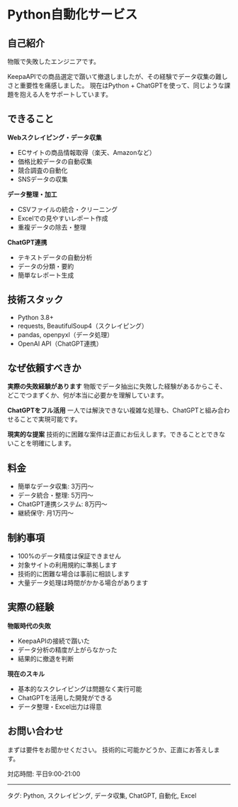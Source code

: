 # Python自動化サービス

## 自己紹介

物販で失敗したエンジニアです。

KeepaAPIでの商品選定で躓いて撤退しましたが、その経験でデータ収集の難しさと重要性を痛感しました。
現在はPython + ChatGPTを使って、同じような課題を抱える人をサポートしています。

## できること

**Webスクレイピング・データ収集**
- ECサイトの商品情報取得（楽天、Amazonなど）
- 価格比較データの自動収集
- 競合調査の自動化
- SNSデータの収集

**データ整理・加工**  
- CSVファイルの統合・クリーニング
- Excelでの見やすいレポート作成
- 重複データの除去・整理

**ChatGPT連携**
- テキストデータの自動分析
- データの分類・要約
- 簡単なレポート生成

## 技術スタック

- Python 3.8+
- requests, BeautifulSoup4（スクレイピング）
- pandas, openpyxl（データ処理）
- OpenAI API（ChatGPT連携）

## なぜ依頼すべきか

**実際の失敗経験があります**
物販でデータ抽出に失敗した経験があるからこそ、どこでつまずくか、何が本当に必要かを理解しています。

**ChatGPTをフル活用**
一人では解決できない複雑な処理も、ChatGPTと組み合わせることで実現可能です。

**現実的な提案**
技術的に困難な案件は正直にお伝えします。できることとできないことを明確にします。

## 料金

- 簡単なデータ収集: 3万円〜
- データ統合・整理: 5万円〜  
- ChatGPT連携システム: 8万円〜
- 継続保守: 月1万円〜

## 制約事項

- 100%のデータ精度は保証できません
- 対象サイトの利用規約に準拠します
- 技術的に困難な場合は事前に相談します
- 大量データ処理は時間がかかる場合があります

## 実際の経験

**物販時代の失敗**
- KeepaAPIの接続で躓いた
- データ分析の精度が上がらなかった
- 結果的に撤退を判断

**現在のスキル**
- 基本的なスクレイピングは問題なく実行可能
- ChatGPTを活用した開発ができる
- データ整理・Excel出力は得意

## お問い合わせ

まずは要件をお聞かせください。
技術的に可能かどうか、正直にお答えします。

対応時間: 平日9:00-21:00

---

タグ: Python, スクレイピング, データ収集, ChatGPT, 自動化, Excel
